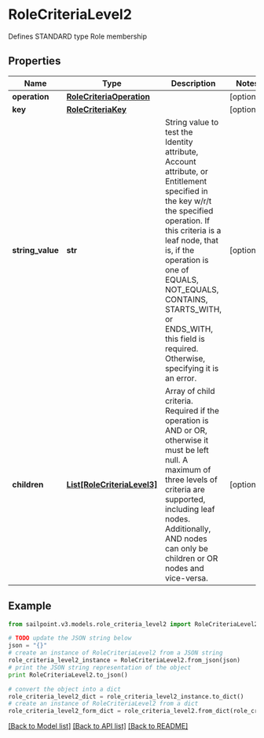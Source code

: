 # RoleCriteriaLevel2

Defines STANDARD type Role membership

## Properties
Name | Type | Description | Notes
------------ | ------------- | ------------- | -------------
**operation** | [**RoleCriteriaOperation**](RoleCriteriaOperation.md) |  | [optional] 
**key** | [**RoleCriteriaKey**](RoleCriteriaKey.md) |  | [optional] 
**string_value** | **str** | String value to test the Identity attribute, Account attribute, or Entitlement specified in the key w/r/t the specified operation. If this criteria is a leaf node, that is, if the operation is one of EQUALS, NOT_EQUALS, CONTAINS, STARTS_WITH, or ENDS_WITH, this field is required. Otherwise, specifying it is an error. | [optional] 
**children** | [**List[RoleCriteriaLevel3]**](RoleCriteriaLevel3.md) | Array of child criteria. Required if the operation is AND or OR, otherwise it must be left null. A maximum of three levels of criteria are supported, including leaf nodes. Additionally, AND nodes can only be children or OR nodes and vice-versa. | [optional] 

## Example

```python
from sailpoint.v3.models.role_criteria_level2 import RoleCriteriaLevel2

# TODO update the JSON string below
json = "{}"
# create an instance of RoleCriteriaLevel2 from a JSON string
role_criteria_level2_instance = RoleCriteriaLevel2.from_json(json)
# print the JSON string representation of the object
print RoleCriteriaLevel2.to_json()

# convert the object into a dict
role_criteria_level2_dict = role_criteria_level2_instance.to_dict()
# create an instance of RoleCriteriaLevel2 from a dict
role_criteria_level2_form_dict = role_criteria_level2.from_dict(role_criteria_level2_dict)
```
[[Back to Model list]](../README.md#documentation-for-models) [[Back to API list]](../README.md#documentation-for-api-endpoints) [[Back to README]](../README.md)


